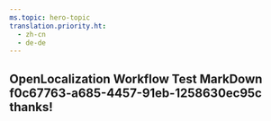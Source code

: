 ```yaml
---
ms.topic: hero-topic
translation.priority.ht: 
  - zh-cn
  - de-de
---
```

## OpenLocalization Workflow Test MarkDown f0c67763-a685-4457-91eb-1258630ec95c thanks!
